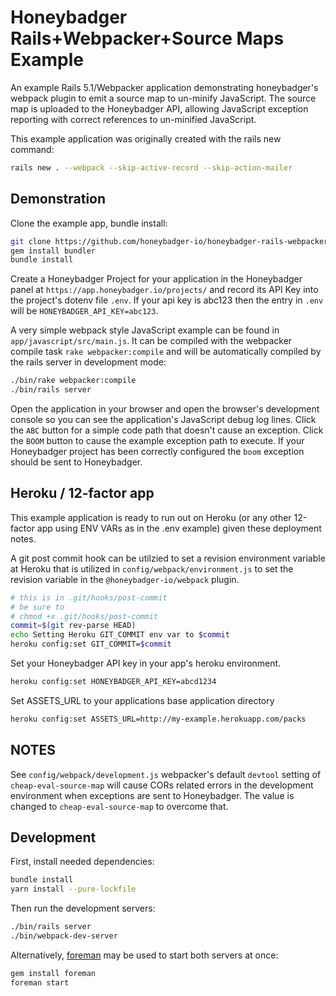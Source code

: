 # Honeybadger Rails+Webpacker+Source Maps Example

An example Rails 5.1/Webpacker application demonstrating honeybadger's webpack
plugin to emit a source map to un-minify JavaScript. The source map is uploaded to
the Honeybadger API, allowing JavaScript exception reporting with correct
references to un-minified JavaScript.

This example application was originally created with the rails new command:

```sh
rails new . --webpack --skip-active-record --skip-action-mailer
```

## Demonstration

Clone the example app, bundle install:

```sh
git clone https://github.com/honeybadger-io/honeybadger-rails-webpacker-example.git
gem install bundler
bundle install
```

Create a Honeybadger Project for your application in the Honeybadger panel at
`https://app.honeybadger.io/projects/` and record its API Key into the
project's dotenv file `.env`. If your api key is abc123 then the entry in
`.env` will be `HONEYBADGER_API_KEY=abc123`.

A very simple webpack style JavaScript example can be found in
`app/javascript/src/main.js`. It can be compiled with the webpacker compile
task `rake webpacker:compile` and will be automatically compiled by the rails
server in development mode:

```sh
./bin/rake webpacker:compile
./bin/rails server
```

Open the application in your browser and open the browser's development console
so you can see the application's JavaScript debug log lines. Click the `ABC`
button for a simple code path that doesn't cause an exception. Click the `BOOM`
button to cause the example exception path to execute. If your Honeybadger
project has been correctly configured the `boom` exception should be sent to
Honeybadger.

## Heroku / 12-factor app

This example application is ready to run out on Heroku (or any other 12-factor
app using ENV VARs as in the .env example) given these deployment notes.

A git post commit hook can be utilzied to set a revision environment variable
at Heroku that is utilized in `config/webpack/environment.js` to set the
revision variable in the `@honeybadger-io/webpack` plugin.

```sh
# this is in .git/hooks/post-commit
# be sure to
# chmod +x .git/hooks/post-commit
commit=$(git rev-parse HEAD)
echo Setting Heroku GIT_COMMIT env var to $commit
heroku config:set GIT_COMMIT=$commit
```

Set your Honeybadger API key in your app's heroku environment.

```sh
heroku config:set HONEYBADGER_API_KEY=abcd1234
```

Set ASSETS_URL to your applications base application directory

```sh
heroku config:set ASSETS_URL=http://my-example.herokuapp.com/packs
```


## NOTES

See `config/webpack/development.js` webpacker's default `devtool` setting of
`cheap-eval-source-map` will cause CORs related errors in the development
environment when exceptions are sent to Honeybadger. The value is changed to
`cheap-eval-source-map` to overcome that.


## Development

First, install needed dependencies:

```sh
bundle install
yarn install --pure-lockfile
```

Then run the development servers:

```sh
./bin/rails server
./bin/webpack-dev-server
```

Alternatively, [foreman](http://ddollar.github.io/foreman/) may be used to start
both servers at once:

```sh
gem install foreman
foreman start
```
